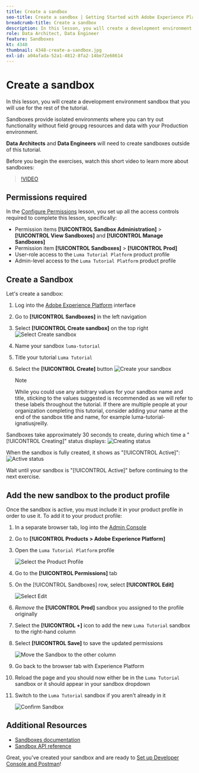 ```yaml
---
title: Create a sandbox
seo-title: Create a sandbox | Getting Started with Adobe Experience Platform for Data Architects and Data Engineers
breadcrumb-title: Create a sandbox
description: In this lesson, you will create a development environment sandbox that you can use for the rest of the tutorial.
role: Data Architect, Data Engineer
feature: Sandboxes
kt: 4348
thumbnail: 4348-create-a-sandbox.jpg
exl-id: a04afada-52a1-4812-8fa2-14be72e68614
---
```

# Create a sandbox

<!--25min-->

In this lesson, you will create a development environment sandbox that you will use for the rest of the tutorial.

Sandboxes provide isolated environments where you can try out functionality without field groupg resources and data with your Production environment.

**Data Architects** and **Data Engineers** will need to create sandboxes outside of this tutorial.

Before you begin the exercises, watch this short video to learn more about sandboxes:
>[!VIDEO](https://video.tv.adobe.com/v/29838/?quality=12&learn=on)

## Permissions required

In the [Configure Permissions](configure-permissions.md) lesson, you set up all the access controls required to complete this lesson, specifically:

* Permission items **[!UICONTROL Sandbox Administration]** > **[!UICONTROL View Sandboxes]** and **[!UICONTROL Manage Sandboxes]**
* Permission item **[!UICONTROL Sandboxes]** > **[!UICONTROL Prod]**
* User-role access to the `Luma Tutorial Platform` product profile
* Admin-level access to the `Luma Tutorial Platform` product profile

## Create a Sandbox

Let's create a sandbox:

1. Log into the [Adobe Experience Platform](https://experience.adobe.com/platform) interface
1. Go to **[!UICONTROL Sandboxes]** in the left navigation
1. Select **[!UICONTROL Create sandbox]** on the top right
   ![Select Create sandbox](assets/sandbox-createSandbox.png)

1. Name your sandbox `luma-tutorial` 
1. Title your tutorial `Luma Tutorial`
1. Select the **[!UICONTROL Create]** button
   ![Create your sandbox](assets/sandbox-nameSandbox.png)
   >[!NOTE]
   >
   >While you could use any arbitrary values for your sandbox name and title, sticking to the values suggested is recommended as we will refer to these labels throughout the tutorial. If there are multiple people at your organization completing this tutorial, consider adding your name at the end of the sandbox title and name, for example luma-tutorial-ignatiusjreilly.

Sandboxes take approximately 30 seconds to create, during which time a "[!UICONTROL Creating]" status displays:
   ![Creating status](assets/sandbox-creating.png)

When the sandbox is fully created, it shows as "[!UICONTROL Active]":
   ![Active status](assets/sandbox-active.png)

Wait until your sandbox is "[!UICONTROL Active]" before continuing to the next exercise.

## Add the new sandbox to the product profile

Once the sandbox is active, you must include it in your product profile in order to use it. To add it to your product profile:

1. In a separate browser tab, log into the [Admin Console](https://adminconsole.adobe.com)
1. Go to **[!UICONTROL Products > Adobe Experience Platform]**
1. Open the `Luma Tutorial Platform` profile

    ![Select the Product Profile](assets/sandbox-selectProfile.png)

1. Go to the **[!UICONTROL Permissions]** tab

1. On the [!UICONTROL Sandboxes] row, select **[!UICONTROL Edit]**

    ![Select Edit](assets/sandbox-selectSandboxes.png)

1. _Remove_ the **[!UICONTROL Prod]** sandbox you assigned to the profile originally
1. Select the **[!UICONTROL +]** icon to add the new `Luma Tutorial` sandbox to the right-hand column
1. Select **[!UICONTROL Save]** to save the updated permissions  

    ![Move the Sandbox to the other column](assets/sandbox-addLumaTutorial.png)

1. Go back to the browser tab with Experience Platform
1. Reload the page and you should now either be in the `Luma Tutorial` sandbox or it should appear in your sandbox dropdown
1. Switch to the `Luma Tutorial` sandbox if you aren't already in it

   ![Confirm Sandbox](assets/sandbox-confirmDropdown.png)

## Additional Resources

* [Sandboxes documentation](https://experienceleague.adobe.com/docs/experience-platform/sandbox/home.html)
* [Sandbox API reference](https://www.adobe.io/apis/experienceplatform/home/api-reference.html#!acpdr/swagger-specs/sandbox-api.yaml)


Great, you've created your sandbox and are ready to [Set up Developer Console and Postman](set-up-developer-console-and-postman.md)!
